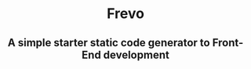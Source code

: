 <h1 id="top" align="center">Frevo</h1>
<h2 align="center">A simple starter static code generator to Front-End development</h2>
